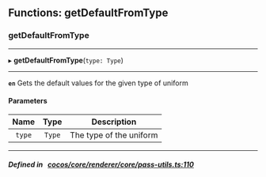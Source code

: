 ## Functions: getDefaultFromType

### getDefaultFromType


___
▸ **getDefaultFromType**(`type: Type`)
___



**`en`** Gets the default values for the given type of uniform



#### Parameters

| Name | Type | Description |
| :------: | :------: | :------: |
| `type` | `Type` | The type of the uniform  |


___


##### Defined in &nbsp;   [cocos/core/renderer/core/pass-utils.ts:110](https://github.com/cocos-creator/engine/blob/c7bf6b8a9/cocos/core/renderer/core/pass-utils.ts#L110)&nbsp;
